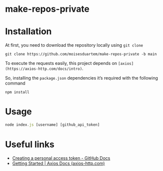 # make-repos-private

# Installation

At first, you need to download the repository locally using `git clone`

```
git clone https://github.com/moisesduartem/make-repos-private -b main
```

To execute the requests easily, this project depends on `[axios](https://axios-http.com/docs/intro)`.

So, installing the `package.json` dependencies it’s required with the following command

```
npm install
```

# Usage

```jsx
node index.js [username] [github_api_token]
```

# Useful links

- [Creating a personal access token - GitHub Docs](https://docs.github.com/en/authentication/keeping-your-account-and-data-secure/creating-a-personal-access-token)
- [Getting Started | Axios Docs (axios-http.com)](https://axios-http.com/docs/intro)